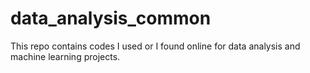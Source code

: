 # data_analysis_common

This repo contains codes I used or I found online for data analysis and machine learning projects. 
